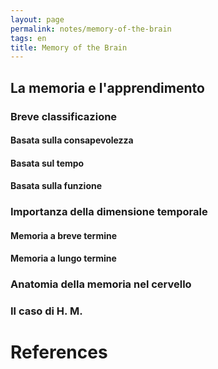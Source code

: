 ```yaml
---
layout: page
permalink: notes/memory-of-the-brain
tags: en
title: Memory of the Brain
---
```


## La memoria e l'apprendimento

### Breve classificazione

#### Basata sulla consapevolezza
#### Basata sul tempo

#### Basata sulla funzione
### Importanza della dimensione temporale

#### Memoria a breve termine
#### Memoria a lungo termine

### Anatomia della memoria nel cervello


### Il caso di H. M. 


# References